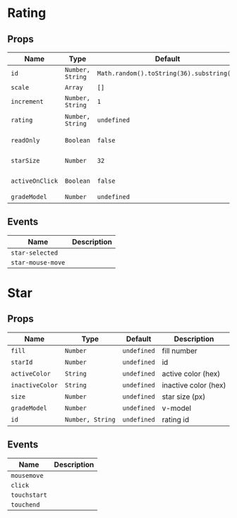 # Rating

## Props

| Name            | Type             | Default                                   | Description     |
| --------------- | ---------------- | ----------------------------------------- | --------------- |
| `id`            | `Number, String` | `Math.random().toString(36).substring(7)` | rating id       |
| `scale`         | `Array`          | `[]`                                      | scale list      |
| `increment`     | `Number, String` | `1`                                       | step            |
| `rating`        | `Number, String` | `undefined`                               | for readOnly    |
| `readOnly`      | `Boolean`        | `false`                                   | read-only state |
| `starSize`      | `Number`         | `32`                                      | star size (px)  |
| `activeOnClick` | `Boolean`        | `false`                                   | active on click |
| `gradeModel`    | `Number`         | `undefined`                               | v-model         |

## Events

| Name              | Description |
| ----------------- | ----------- |
| `star-selected`   |             |
| `star-mouse-move` |             |

# Star

## Props

| Name            | Type             | Default     | Description          |
| --------------- | ---------------- | ----------- | -------------------- |
| `fill`          | `Number`         | `undefined` | fill number          |
| `starId`        | `Number`         | `undefined` | id                   |
| `activeColor`   | `String`         | `undefined` | active color (hex)   |
| `inactiveColor` | `String`         | `undefined` | inactive color (hex) |
| `size`          | `Number`         | `undefined` | star size (px)       |
| `gradeModel`    | `Number`         | `undefined` | v-model              |
| `id`            | `Number, String` | `undefined` | rating id            |

## Events

| Name         | Description |
| ------------ | ----------- |
| `mousemove`  |             |
| `click`      |             |
| `touchstart` |             |
| `touchend`   |             |
